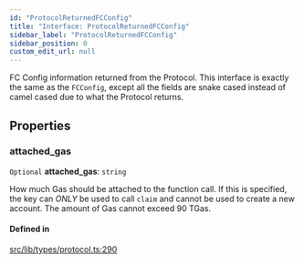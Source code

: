 ```yaml
---
id: "ProtocolReturnedFCConfig"
title: "Interface: ProtocolReturnedFCConfig"
sidebar_label: "ProtocolReturnedFCConfig"
sidebar_position: 0
custom_edit_url: null
---
```


FC Config information returned from the Protocol. This interface is exactly the same as the `FCConfig`, except all the fields are
snake cased instead of camel cased due to what the Protocol returns.

## Properties

### attached\_gas

 `Optional` **attached\_gas**: `string`

How much Gas should be attached to the function call. If this is specified, the key can *ONLY* be used to call `claim` and cannot be used to create a new account.
The amount of Gas cannot exceed 90 TGas.

#### Defined in

[src/lib/types/protocol.ts:290](https://github.com/keypom/keypom-js/blob/5eb1fcc/src/lib/types/protocol.ts#L290)
